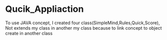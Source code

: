 # Qucik_Appliaction
To use JAVA concept, I created four class(SimpleMind,Rules,Quick,Score), Not extends my class in another my class because to link concept to object create in another class
